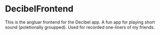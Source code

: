 # DecibelFrontend

This is the angluar frontend for the Decibel app.
A fun app for playing short sound (potetionally groupped).
Used for recorded one-liners of my friends.
